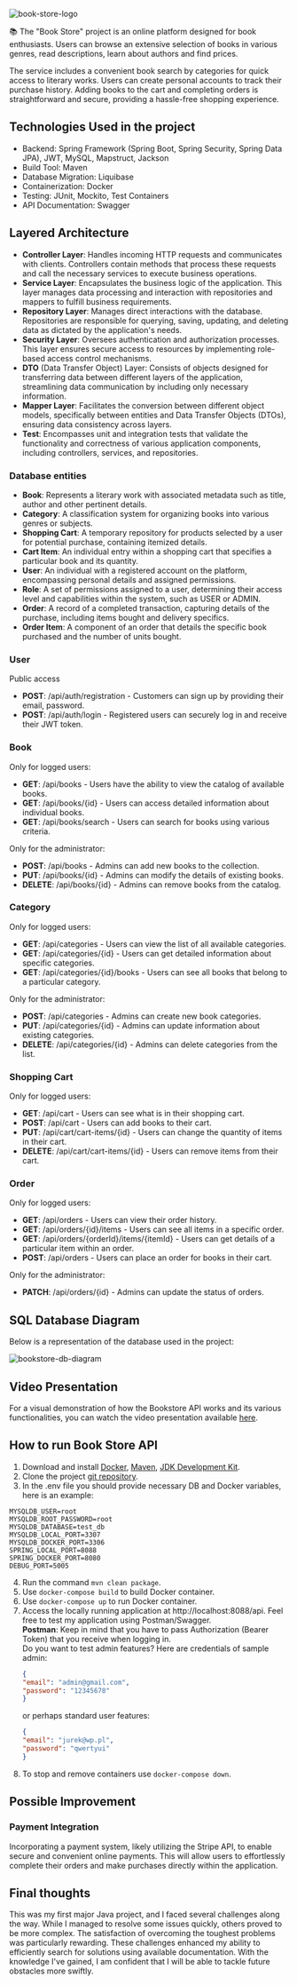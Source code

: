 ![book-store-logo](book-store-logo.jpg)

📚 The "Book Store" project is an online platform designed for book enthusiasts. Users can browse an extensive selection of books in various genres, read descriptions, learn about authors and find prices.

The service includes a convenient book search by categories for quick access to literary works. Users can create personal accounts to track their purchase history. Adding books to the cart and completing orders is straightforward and secure, providing a hassle-free shopping experience.
## Technologies Used in the project

- Backend: Spring Framework (Spring Boot, Spring Security, Spring Data JPA), JWT, MySQL, Mapstruct, Jackson
- Build Tool: Maven
- Database Migration: Liquibase
- Containerization: Docker
- Testing: JUnit, Mockito, Test Containers
- API Documentation: Swagger

## Layered Architecture
- **Controller Layer**: Handles incoming HTTP requests and communicates with clients. Controllers contain methods that process these requests and call the necessary services to execute business operations.
- **Service Layer**: Encapsulates the business logic of the application. This layer manages data processing and interaction with repositories and mappers to fulfill business requirements.
- **Repository Layer**: Manages direct interactions with the database. Repositories are responsible for querying, saving, updating, and deleting data as dictated by the application's needs.
- **Security Layer**: Oversees authentication and authorization processes. This layer ensures secure access to resources by implementing role-based access control mechanisms.
- **DTO** (Data Transfer Object) Layer: Consists of objects designed for transferring data between different layers of the application, streamlining data communication by including only necessary information.
- **Mapper Layer**: Facilitates the conversion between different object models, specifically between entities and Data Transfer Objects (DTOs), ensuring data consistency across layers.
- **Test**: Encompasses unit and integration tests that validate the functionality and correctness of various application components, including controllers, services, and repositories.

### Database entities
- **Book**: Represents a literary work with associated metadata such as title, author and other pertinent details.
- **Category**: A classification system for organizing books into various genres or subjects.
- **Shopping Cart**: A temporary repository for products selected by a user for potential purchase, containing itemized details.
- **Cart Item**: An individual entry within a shopping cart that specifies a particular book and its quantity.
- **User**: An individual with a registered account on the platform, encompassing personal details and assigned permissions.
- **Role**: A set of permissions assigned to a user, determining their access level and capabilities within the system, such as USER or ADMIN.
- **Order**: A record of a completed transaction, capturing details of the purchase, including items bought and delivery specifics.
- **Order Item**: A component of an order that details the specific book purchased and the number of units bought.

### User
Public access
- **POST**: /api/auth/registration - Customers can sign up by providing their email, password.
- **POST**: /api/auth/login - Registered users can securely log in and receive their JWT token.
### Book

Only for logged users:
- **GET**: /api/books - Users have the ability to view the catalog of available books.
- **GET**: /api/books/{id} - Users can access detailed information about individual books.
- **GET**: /api/books/search - Users can search for books using various criteria.

Only for the administrator:
- **POST**: /api/books - Admins can add new books to the collection.
- **PUT**: /api/books/{id} - Admins can modify the details of existing books.
- **DELETE**: /api/books/{id} - Admins can remove books from the catalog.
### Category

Only for logged users:
- **GET**: /api/categories - Users can view the list of all available categories.
- **GET**: /api/categories/{id} - Users can get detailed information about specific categories.
- **GET**: /api/categories/{id}/books - Users can see all books that belong to a particular category.

Only for the administrator:
- **POST**: /api/categories - Admins can create new book categories.
- **PUT**: /api/categories/{id} - Admins can update information about existing categories.
- **DELETE**: /api/categories/{id} - Admins can delete categories from the list.
### Shopping Cart

Only for logged users:
- **GET**: /api/cart - Users can see what is in their shopping cart.
- **POST**: /api/cart - Users can add books to their cart.
- **PUT**: /api/cart/cart-items/{id} - Users can change the quantity of items in their cart.
- **DELETE**: /api/cart/cart-items/{id} - Users can remove items from their cart.
### Order

Only for logged users:
- **GET**: /api/orders - Users can view their order history.
- **GET**: /api/orders/{id}/items - Users can see all items in a specific order.
- **GET**: /api/orders/{orderId}/items/{itemId} - Users can get details of a particular item within an order.
- **POST**: /api/orders - Users can place an order for books in their cart.

Only for the administrator:
- **PATCH**: /api/orders/{id} - Admins can update the status of orders.

## SQL Database Diagram
Below is a representation of the database used in the project:

![bookstore-db-diagram](bookstore-db-diagram.png)

## Video Presentation

For a visual demonstration of how the Bookstore API works and its various functionalities, you can watch the video presentation available [here](https://www.loom.com/share/d78e0aa910ba43f188563fdda338b87a).

## How to run Book Store API
1. Download and install [Docker](https://www.docker.com/products/docker-desktop/), [Maven](https://maven.apache.org/download.cgi), [JDK Development Kit](https://www.oracle.com/pl/java/technologies/downloads/).
2. Clone the project [git repository](https://github.com/QbaSekowski/spring-book-app.git).
3. In the .env file you should provide necessary DB and Docker variables, here is an example:
```mysql
MYSQLDB_USER=root  
MYSQLDB_ROOT_PASSWORD=root  
MYSQLDB_DATABASE=test_db  
MYSQLDB_LOCAL_PORT=3307  
MYSQLDB_DOCKER_PORT=3306  
SPRING_LOCAL_PORT=8088  
SPRING_DOCKER_PORT=8080  
DEBUG_PORT=5005
```
4. Run the command `mvn clean package`.
5. Use `docker-compose build` to build Docker container.
6. Use `docker-compose up` to run Docker container.
7. Access the locally running application at http://localhost:8088/api.
   Feel free to test my application using Postman/Swagger.  
   **Postman**: Keep in mind that you have to pass Authorization (Bearer Token) that you receive when logging in.  
   Do you want to test admin features? Here are credentials of sample admin:
   ```json
   {
   "email": "admin@gmail.com",
   "password": "12345678"
   }
   ```
   or perhaps standard user features:
   ```json
   {
   "email": "jurek@wp.pl",
   "password": "qwertyui"
   }
8. To stop and remove containers use `docker-compose down`.

## Possible Improvement

### Payment Integration
Incorporating a payment system, likely utilizing the Stripe API, to enable secure and convenient online payments. This will allow users to effortlessly complete their orders and make purchases directly within the application.

## Final thoughts

This was my first major Java project, and I faced several challenges along the way. While I managed to resolve some issues quickly, others proved to be more complex. The satisfaction of overcoming the toughest problems was particularly rewarding. These challenges enhanced my ability to efficiently search for solutions using available documentation. With the knowledge I've gained, I am confident that I will be able to tackle future obstacles more swiftly.